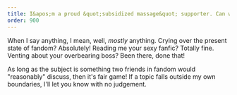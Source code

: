 ```yaml
---
title: I&apos;m a proud &quot;subsidized massage&quot; supporter. Can we really discuss <em>anything</em> on our call?
order: 900
---
```


<p>
    When I say anything, I mean, well, <em>mostly</em> anything. Crying
    over the present state of fandom? Absolutely! Reading me your sexy
    fanfic? Totally fine. Venting about your overbearing boss? Been there,
    done that!
</p>
<p>
    As long as the subject is something two friends in fandom would
    &quot;reasonably&quot; discuss, then it&apos;s fair game! If a topic
    falls outside my own boundaries, I&apos;ll let you know with no
    judgement.
</p>
